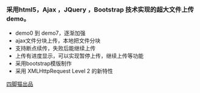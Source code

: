### 采用html5，Ajax ，JQuery ，Bootstrap  技术实现的超大文件上传demo。
 
+ demo0 到 demo7，逐渐加强
+ ajax文件分块上传，本地把文件分块
+ 支持断点续传，失败后能继续上传
+ 上传有进度显示，可以实现暂停上传，继续上传等功能
+ 采用bootstrap模版制作
+ 采用 XMLHttpRequest Level 2 的新特性



 
[四脚猫出品](http://www.sijiaomao.com "四脚猫")
